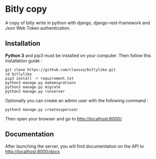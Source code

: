 # Bitly copy

A copy of bitly write in python with django, django-rest-framework and Json Web Token authentication.

## Installation

**Python 3** and pip3 must be installed on your computer.
Then follow this installation guide :

```
git clone https://github.com/claussa/bitlylike.git
cd bitlylike
pip3 install -r requirement.txt
python3 manage.py makemigrations
python3 manage.py migrate
python3 manage.py runserver
```

Optionally you can create an admin user with the following command :
```
python3 manage.py createsuperuser
```

Then open your browser and go to <http://localhost:8000/>. 

## Documentation

After launching the server, you will find documentation on the API to <http://localhost:8000/docs>
